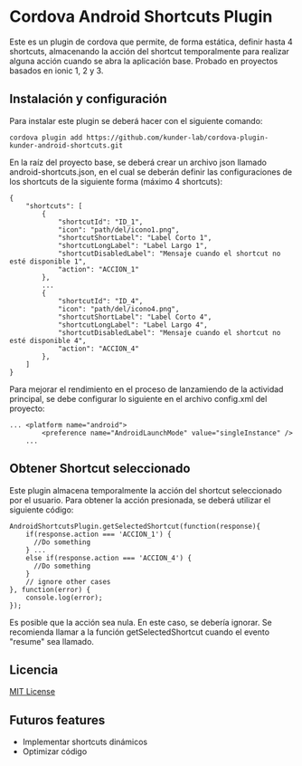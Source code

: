 # Cordova Android Shortcuts Plugin

Este es un plugin de cordova que permite, de forma estática, definir hasta 4 shortcuts, almacenando la acción del shortcut temporalmente para realizar alguna acción cuando se abra la aplicación base. Probado en proyectos basados en ionic 1, 2 y 3.

## Instalación y configuración

Para instalar este plugin se deberá hacer con el siguiente comando:

````
cordova plugin add https://github.com/kunder-lab/cordova-plugin-kunder-android-shortcuts.git
````

En la raíz del proyecto base, se deberá crear un archivo json llamado android-shortcuts.json, en el cual se deberán definir las configuraciones de los shortcuts de la siguiente forma (máximo 4 shortcuts):

````
{
    "shortcuts": [
        {
            "shortcutId": "ID_1",
            "icon": "path/del/icono1.png",
            "shortcutShortLabel": "Label Corto 1",
            "shortcutLongLabel": "Label Largo 1",
            "shortcutDisabledLabel": "Mensaje cuando el shortcut no esté disponible 1",
            "action": "ACCION_1"
        },
        ...
        {
            "shortcutId": "ID_4",
            "icon": "path/del/icono4.png",
            "shortcutShortLabel": "Label Corto 4",
            "shortcutLongLabel": "Label Largo 4",
            "shortcutDisabledLabel": "Mensaje cuando el shortcut no esté disponible 4",
            "action": "ACCION_4"
        },
    ]
}
````

Para mejorar el rendimiento en el proceso de lanzamiendo de la actividad principal, se debe configurar lo siguiente en el archivo config.xml del proyecto:
````
... <platform name="android">
        <preference name="AndroidLaunchMode" value="singleInstance" />
    ...
````

## Obtener Shortcut seleccionado

Este plugin almacena temporalmente la acción del shortcut seleccionado por el usuario. Para obtener la acción presionada, se deberá utilizar el siguiente código:

````
AndroidShortcutsPlugin.getSelectedShortcut(function(response){
    if(response.action === 'ACCION_1') {
      //Do something
    } ...
    else if(response.action === 'ACCION_4') {
      //Do something
    }
    // ignore other cases
}, function(error) {
    console.log(error);
});
````

Es posible que la acción sea nula. En este caso, se debería ignorar.
Se recomienda llamar a la función getSelectedShortcut cuando el evento "resume" sea llamado.

## Licencia
[MIT License](https://github.com/kunder-lab/cordova-plugin-kunder-android-shortcuts/blob/master/LICENSE)

## Futuros features
- Implementar shortcuts dinámicos
- Optimizar código